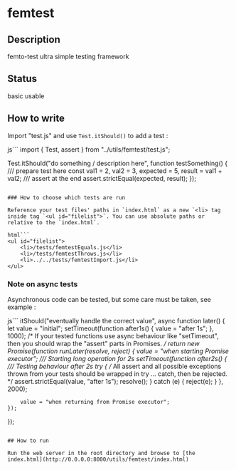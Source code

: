 # femtest

## Description

femto-test ultra simple testing framework

## Status

basic usable

## How to write

Import "test.js" and use `Test.itShould()` to add a test :

js```
import { Test, assert } from "../utils/femtest/test.js";

Test.itShould("do something / description here", function testSomething() {
    /// prepare test here
    const val1 = 2, val2 = 3, expected = 5, result = val1 + val2;
    /// assert at the end
    assert.strictEqual(expected, result);
});
```

### How to choose which tests are run

Reference your test files' paths in `index.html` as a new `<li> tag inside tag `<ul id="filelist">`. You can use absolute paths or relative to the `index.html`.

html```
<ul id="filelist">
    <li>/tests/femtestEquals.js</li>
    <li>/tests/femtestThrows.js</li>
    <li>../../tests/femtestImport.js</li>
</ul>
```

### Note on async tests

Asynchronous code can be tested, but some care must be taken, see example :

js```
itShould("eventually handle the correct value", async function later() {
    let value = "initial";
    setTimeout(function after1s() {
        value = "after 1s";
    }, 1000);
    /*
        If your tested functions use async behaviour like "setTimeout",
         then you should wrap the "assert" parts in Promises.
    */
    return new Promise(function runLater(resolve, reject) {
        value = "when starting Promise executor";
        /// Starting long operation for 2s
        setTimeout(function after2s() {
            /// Testing behaviour after 2s
            try {
                /*
                    All assert and all possible exceptions thrown from your tests
                     should be wrapped in try ... catch, then be rejected.
                */
                assert.strictEqual(value, "after 1s");
                resolve();
            } catch (e) {
                reject(e);
            }
        }, 2000);

        value = "when returning from Promise executor";
    });
});
```

## How to run

Run the web server in the root directory and browse to [the index.html](http://0.0.0.0:8000/utils/femtest/index.html)

